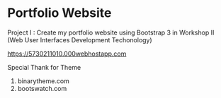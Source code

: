 # Portfolio Website

Project I : Create my portfolio website using Bootstrap 3 in Workshop II (Web User Interfaces Development Techonology)

https://5730211010.000webhostapp.com

Special Thank for Theme  
  1. binarytheme.com
  2. bootswatch.com
